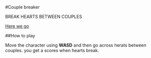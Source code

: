 #Couple breaker

BREAK HEARTS BETWEEN COUPLES

[Here we go](https://se0kjun.github.io/couple-breaker/)

##How to play

Move the character using **WASD** and then go across herats between couples. you get a scores when hearts break.
